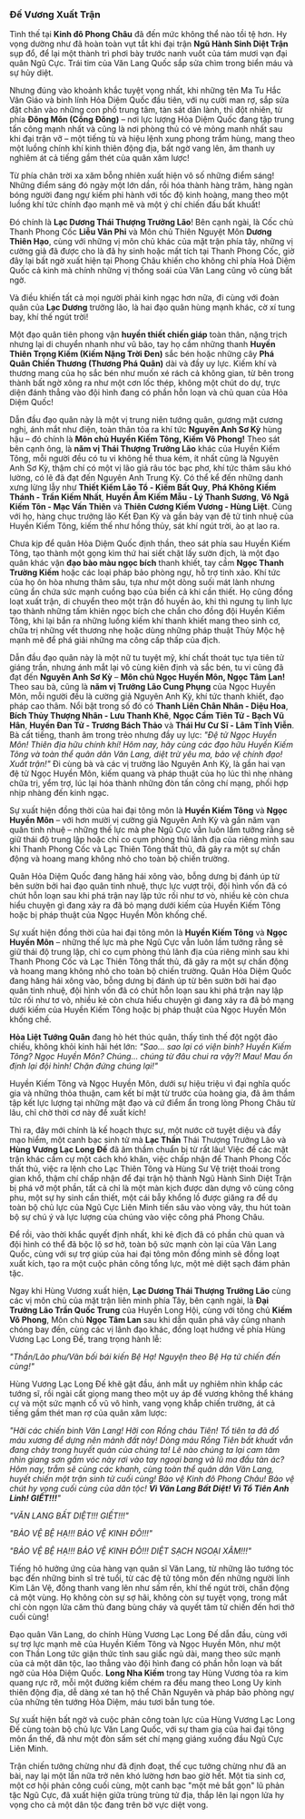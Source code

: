 ### Đế Vương Xuất Trận

Tình thế tại **Kinh đô Phong Châu** đã đến mức không thể nào tồi tệ hơn. Hy vọng dường như đã hoàn toàn vụt tắt khi đại trận **Ngũ Hành Sinh Diệt Trận** sụp đổ, để lại một thành trì phơi bày trước nanh vuốt của tám mươi vạn đại quân Ngũ Cực. Trái tim của Văn Lang Quốc sắp sửa chìm trong biển máu và sự hủy diệt.

Nhưng đúng vào khoảnh khắc tuyệt vọng nhất, khi những tên Ma Tu Hắc Vân Giáo và binh lính Hỏa Diệm Quốc đầu tiên, với nụ cười man rợ, sắp sửa đặt chân vào những con phố trung tâm, tàn sát dân lành, thì đột nhiên, từ phía **Đông Môn (Cổng Đông)** – nơi lực lượng Hỏa Diệm Quốc đang tập trung tấn công mạnh nhất và cũng là nơi phòng thủ có vẻ mỏng manh nhất sau khi đại trận vỡ – một tiếng tù và hiệu lệnh xung phong trầm hùng, mang theo một luồng chính khí kinh thiên động địa, bất ngờ vang lên, âm thanh uy nghiêm át cả tiếng gầm thét của quân xâm lược!

Từ phía chân trời xa xăm bỗng nhiên xuất hiện vô số những điểm sáng! Những điểm sáng đó ngày một lớn dần, rồi hóa thành hàng trăm, hàng ngàn bóng người đang ngự kiếm phi hành với tốc độ kinh hoàng, mang theo một luồng khí tức chính đạo mạnh mẽ và một ý chí chiến đấu bất khuất!

Đó chính là **Lạc Dương Thái Thượng Trưởng Lão**! Bên cạnh ngài, là Cốc chủ Thanh Phong Cốc **Liễu Vân Phi** và Môn chủ Thiên Nguyệt Môn **Dương Thiên Hạo**, cùng với những vị môn chủ khác của mặt trận phía tây, những vị cường giả đã được cho là đã hy sinh hoặc mất tích tại Thanh Phong Cốc, giờ đây lại bất ngờ xuất hiện tại Phong Châu khiến cho không chỉ phía Hoả Diệm Quốc cả kinh mà chính những vị thống soái của Văn Lang cũng vô cùng bất ngờ.

Và điều khiến tất cả mọi người phải kinh ngạc hơn nữa, đi cùng với đoàn quân của **Lạc Dương** trưởng lão, là hai đạo quân hùng mạnh khác, cờ xí tung bay, khí thế ngút trời!

Một đạo quân tiên phong vận **huyền thiết chiến giáp** toàn thân, nặng trịch nhưng lại di chuyển nhanh như vũ bão, tay họ cầm những thanh **Huyền Thiên Trọng Kiếm (Kiếm Nặng Trời Đen)** sắc bén hoặc những cây **Phá Quân Chiến Thương (Thương Phá Quân)** dài và đầy uy lực. Kiếm khí và thương mang của họ sắc bén như muốn xé rách cả không gian, từ bên trong thành bất ngờ xông ra như một cơn lốc thép, không một chút do dự, trực diện đánh thẳng vào đội hình đang có phần hỗn loạn và chủ quan của Hỏa Diệm Quốc!

Dẫn đầu đạo quân này là một vị trung niên tướng quân, gương mặt cương nghị, ánh mắt như điện, toàn thân tỏa ra khí tức **Nguyên Anh Sơ Kỳ** hùng hậu – đó chính là **Môn chủ Huyền Kiếm Tông, Kiếm Vô Phong!** Theo sát bên cạnh ông, là **năm vị Thái Thượng Trưởng Lão** khác của Huyền Kiếm Tông, mỗi người đều có tu vi không hề thua kém, ít nhất cũng là Nguyên Anh Sơ Kỳ, thậm chí có một vị lão giả râu tóc bạc phơ, khí tức thâm sâu khó lường, có lẽ đã đạt đến Nguyên Anh Trung Kỳ. Có thể kể đến những danh xưng lừng lẫy như **Thiết Kiếm Lão Tổ - Kiếm Bất Quy**, **Phá Không Kiếm Thánh - Trần Kiếm Nhất**, **Huyền Âm Kiếm Mẫu - Lý Thanh Sương**, **Vô Ngã Kiếm Tôn - Mạc Vấn Thiên** và **Thiên Cương Kiếm Vương - Hùng Liệt**. Cùng với họ, hàng chục trưởng lão Kết Đan Kỳ và gần bảy vạn đệ tử tinh nhuệ của Huyền Kiếm Tông, kiếm thế như hồng thủy, sát khí ngút trời, ào ạt lao ra.

Chưa kịp để quân Hỏa Diệm Quốc định thần, theo sát phía sau Huyền Kiếm Tông, tạo thành một gọng kìm thứ hai siết chặt lấy sườn địch, là một đạo quân khác vận **đạo bào màu ngọc bích** thanh khiết, tay cầm **Ngọc Thanh Trường Kiếm** hoặc các loại pháp bảo phòng ngự, hỗ trợ tinh xảo. Khí tức của họ ôn hòa nhưng thâm sâu, tựa như một dòng suối mát lành nhưng cũng ẩn chứa sức mạnh cuồng bạo của biển cả khi cần thiết. Họ cũng đồng loạt xuất trận, di chuyển theo một trận đồ huyền ảo, khi thì ngưng tụ linh lực tạo thành những tấm khiên ngọc bích che chắn cho đồng đội Huyền Kiếm Tông, khi lại bắn ra những luồng kiếm khí thanh khiết mang theo sinh cơ, chữa trị những vết thương nhẹ hoặc dùng những pháp thuật Thủy Mộc hệ mạnh mẽ để phá giải những ma công cấp thấp của địch.

Dẫn đầu đạo quân này là một nữ tu tuyệt mỹ, khí chất thoát tục tựa tiên tử giáng trần, nhưng ánh mắt lại vô cùng kiên định và sắc bén, tu vi cũng đã đạt đến **Nguyên Anh Sơ Kỳ** – **Môn chủ Ngọc Huyền Môn, Ngọc Tâm Lan!** Theo sau bà, cũng là **năm vị Trưởng Lão Cung Phụng** của Ngọc Huyền Môn, mỗi người đều là cường giả Nguyên Anh Kỳ, khí tức thanh khiết, đạo pháp cao thâm. Nổi bật trong số đó có **Thanh Liên Chân Nhân - Diệu Hoa**, **Bích Thủy Thượng Nhân - Lưu Thanh Khê**, **Ngọc Cầm Tiên Tử - Bạch Vũ Hân**, **Huyền Đan Tử - Trương Bách Thảo** và **Thái Hư Cư Sĩ - Lâm Tĩnh Viễn**. Bà cất tiếng, thanh âm trong trẻo nhưng đầy uy lực: _"Đệ tử Ngọc Huyền Môn! Thiên địa hữu chính khí! Hôm nay, hãy cùng các đạo hữu Huyền Kiếm Tông và toàn thể quân dân Văn Lang, diệt trừ yêu ma, bảo vệ chính đạo! Xuất trận!"_ Đi cùng bà và các vị trưởng lão Nguyên Anh Kỳ, là gần hai vạn đệ tử Ngọc Huyền Môn, kiếm quang và pháp thuật của họ lúc thì nhẹ nhàng chữa trị, yểm trợ, lúc lại hóa thành những đòn tấn công chí mạng, phối hợp nhịp nhàng đến kinh ngạc.

Sự xuất hiện đồng thời của hai đại tông môn là **Huyền Kiếm Tông** và **Ngọc Huyền Môn** – với hơn mười vị cường giả Nguyên Anh Kỳ và gần năm vạn quân tinh nhuệ – những thế lực mà phe Ngũ Cực vẫn luôn lầm tưởng rằng sẽ giữ thái độ trung lập hoặc chỉ co cụm phòng thủ lãnh địa của riêng mình sau khi Thanh Phong Cốc và Lạc Thiên Tông thất thủ, đã gây ra một sự chấn động và hoang mang không nhỏ cho toàn bộ chiến trường. 

Quân Hỏa Diệm Quốc đang hăng hái xông vào, bỗng dưng bị đánh úp từ bên sườn bởi hai đạo quân tinh nhuệ, thực lực vượt trội, đội hình vốn đã có chút hỗn loạn sau khi phá trận nay lập tức rối như tơ vò, nhiều kẻ còn chưa hiểu chuyện gì đang xảy ra đã bỏ mạng dưới kiếm của Huyền Kiếm Tông hoặc bị pháp thuật của Ngọc Huyền Môn khống chế.

Sự xuất hiện đồng thời của hai đại tông môn là **Huyền Kiếm Tông** và **Ngọc Huyền Môn** – những thế lực mà phe Ngũ Cực vẫn luôn lầm tưởng rằng sẽ giữ thái độ trung lập, chỉ co cụm phòng thủ lãnh địa của riêng mình sau khi Thanh Phong Cốc và Lạc Thiên Tông thất thủ, đã gây ra một sự chấn động và hoang mang không nhỏ cho toàn bộ chiến trường. Quân Hỏa Diệm Quốc đang hăng hái xông vào, bỗng dưng bị đánh úp từ bên sườn bởi hai đạo quân tinh nhuệ, đội hình vốn đã có chút hỗn loạn sau khi phá trận nay lập tức rối như tơ vò, nhiều kẻ còn chưa hiểu chuyện gì đang xảy ra đã bỏ mạng dưới kiếm của Huyền Kiếm Tông hoặc bị pháp thuật của Ngọc Huyền Môn khống chế.

**Hỏa Liệt Tướng Quân** đang hò hét thúc quân, thấy tình thế đột ngột đảo chiều, không khỏi kinh hãi hét lớn: _"Sao... sao lại có viện binh? Huyền Kiếm Tông? Ngọc Huyền Môn? Chúng... chúng từ đâu chui ra vậy?! Mau! Mau ổn định lại đội hình! Chặn đứng chúng lại!"_

Huyền Kiếm Tông và Ngọc Huyền Môn, dưới sự hiệu triệu vì đại nghĩa quốc gia và những thỏa thuận, cam kết bí mật từ trước của hoàng gia, đã âm thầm tập kết lực lượng tại những mật đạo và cứ điểm ẩn trong lòng Phong Châu từ lâu, chỉ chờ thời cơ này để xuất kích!

Thì ra, đây mới chính là kế hoạch thực sự, một nước cờ tuyệt diệu và đầy mạo hiểm, một canh bạc sinh tử mà **Lạc Thần** Thái Thượng Trưởng Lão và **Hùng Vương Lạc Long Đế** đã âm thầm chuẩn bị từ rất lâu! Việc để các mặt trận khác cầm cự một cách khó khăn, việc chấp nhận để Thanh Phong Cốc thất thủ, việc ra lệnh cho Lạc Thiên Tông và Hùng Sư Vệ triệt thoái trong gian khổ, thậm chí chấp nhận để đại trận hộ thành Ngũ Hành Sinh Diệt Trận bị phá vỡ một phần, tất cả chỉ là một màn kịch được dàn dựng vô cùng công phu, một sự hy sinh cần thiết, một cái bẫy khổng lồ được giăng ra để dụ toàn bộ chủ lực của Ngũ Cực Liên Minh tiến sâu vào vòng vây, thu hút toàn bộ sự chú ý và lực lượng của chúng vào việc công phá Phong Châu. 

Để rồi, vào thời khắc quyết định nhất, khi kẻ địch đã có phần chủ quan và đội hình có thể đã bộc lộ sơ hở, toàn bộ sức mạnh còn lại của Văn Lang Quốc, cùng với sự trợ giúp của hai đại tông môn đồng minh  sẽ đồng loạt xuất kích, tạo ra một cuộc phản công tổng lực, một mẻ diệt sạch đám phản tặc.

Ngay khi Hùng Vương xuất hiện, **Lạc Dương Thái Thượng Trưởng Lão** cùng các vị môn chủ của mặt trận liên minh phía Tây, bên cạnh ngài, là **Đại Trưởng Lão Trần Quốc Trung** của Huyền Long Hội,  cùng với tông chủ **Kiếm Vô Phong**, Môn chủ **Ngọc Tâm Lan** sau khi dẫn quân phá vây cũng nhanh chóng bay đến, cùng các vị lãnh đạo khác, đồng loạt hướng về phía Hùng Vương Lạc Long Đế, trang trọng hành lễ:

_"Thần/Lão phu/Vãn bối bái kiến Bệ Hạ! Nguyện theo Bệ Hạ tử chiến đến cùng!"_

Hùng Vương Lạc Long Đế khẽ gật đầu, ánh mắt uy nghiêm nhìn khắp các tướng sĩ, rồi ngài cất giọng mang theo một uy áp đế vương không thể kháng cự và một sức mạnh cổ vũ vô hình, vang vọng khắp chiến trường, át cả tiếng gầm thét man rợ của quân xâm lược:

_"Hỡi các chiến binh Văn Lang! Hỡi con Rồng cháu Tiên! Tổ tiên ta đã đổ máu xương để dựng nên mảnh đất này! Dòng máu Rồng Tiên bất khuất vẫn đang chảy trong huyết quản của chúng ta! Lẽ nào chúng ta lại cam tâm nhìn giang sơn gấm vóc này rơi vào tay ngoại bang và lũ ma đầu tàn ác? Hôm nay, trẫm sẽ cùng các khanh, cùng toàn thể quân dân Văn Lang, huyết chiến một trận sinh tử cuối cùng! Bảo vệ Kinh đô Phong Châu! Bảo vệ chút hy vọng cuối cùng của dân tộc! **Vì Văn Lang Bất Diệt! Vì Tổ Tiên Anh Linh! GIẾT!!!**"_

_"VĂN LANG BẤT DIỆT!!! GIẾT!!!"_

_"BẢO VỆ BỆ HẠ!!! BẢO VỆ KINH ĐÔ!!!"_

_"BẢO VỆ BỆ HẠ!!! BẢO VỆ KINH ĐÔ!!! DIỆT SẠCH NGOẠI XÂM!!!"_

Tiếng hô hưởng ứng của hàng vạn quân sĩ Văn Lang, từ những lão tướng tóc bạc đến những binh sĩ trẻ tuổi, từ các đệ tử tông môn đến những người lính Kim Lân Vệ, đồng thanh vang lên như sấm rền, khí thế ngút trời, chấn động cả một vùng. Họ không còn sự sợ hãi, không còn sự tuyệt vọng, trong mắt chỉ còn ngọn lửa căm thù đang bùng cháy và quyết tâm tử chiến đến hơi thở cuối cùng!

Đạo quân Văn Lang, do chính Hùng Vương Lạc Long Đế dẫn đầu, cùng với sự trợ lực mạnh mẽ của Huyền Kiếm Tông và Ngọc Huyền Môn, như một con Thần Long tức giận thức tỉnh sau giấc ngủ dài, mang theo sức mạnh của cả một dân tộc, lao thẳng vào đội hình đang có phần hỗn loạn và bất ngờ của Hỏa Diệm Quốc. **Long Nha Kiếm** trong tay Hùng Vương tỏa ra kim quang rực rỡ, mỗi một đường kiếm chém ra đều mang theo Long Uy kinh thiên động địa, dễ dàng xé tan hộ thể Chân Nguyên và pháp bảo phòng ngự của những tên tướng Hỏa Diệm, máu tươi bắn tung tóe.

Sự xuất hiện bất ngờ và cuộc phản công toàn lực của Hùng Vương Lạc Long Đế cùng toàn bộ chủ lực Văn Lang Quốc, với sự tham gia của hai đại tông môn ẩn thế, đã như một đòn sấm sét chí mạng giáng xuống đầu Ngũ Cực Liên Minh. 

Trận chiến tưởng chừng như đã định đoạt, thế cục tưởng chừng như đã an bài, nay lại một lần nữa trở nên khó lường hơn bao giờ hết. Một tia sinh cơ, một cơ hội phản công cuối cùng, một canh bạc "một mẻ bắt gọn" lũ phản tặc Ngũ Cực, đã xuất hiện giữa trùng trùng tử địa, thắp lên lại ngọn lửa hy vọng cho cả một dân tộc đang trên bờ vực diệt vong.

